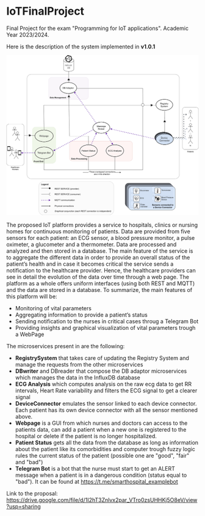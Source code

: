 # IoTFinalProject
Final Project for the exam "Programming for IoT applications". Academic Year 2023/2024.

Here is the description of the system implemented in **v1.0.1**

<p align="center">
    <img src="images/FinalProject.svg">
</p>

The proposed IoT platform provides a service to hospitals, clinics or nursing
homes for continuous monitoring of patients. Data are provided from five sensors
for each patient: an ECG sensor, a blood pressure monitor, a pulse oximeter, a
glucometer and a thermometer. Data are processed and analyzed and then stored in a database. The main feature of the service is to aggregate
the different data in order to provide an overall status of the patient’s health and
in case it becomes critical the service sends a notification to the healthcare
provider. Hence, the healthcare providers can see in detail the evolution of the
data over time through a web page.
The platform as a whole offers uniform interfaces (using both REST and MQTT)
and the data are stored in a database.
To summarize, the main features of this platform will be:

* Monitoring of vital parameters
* Aggregating information to provide a patient’s status
* Sending notification to the nurses in critical cases throug a Telegram Bot
* Providing insights and graphical visualization of vital parameters trough a WebPage

The microservices present in are the following:
* **RegistrySystem** that takes care of updating the Registry System and manage the requests from the other microservices
* **DBwriter** and DBreader that compose the DB adaptor microservices which manages the data in the InfluxDB database
* **ECG Analysis** which computes analysis on the raw ecg data to get RR intervals, Heart Rate variability and filters the ECG signal to get a clearer signal
* **DeviceConnector** emulates the sensor linked to each device connector. Each patient has its own device connector with all the sensor mentioned above.
* **Webpage** is a GUI from which nurses and doctors can access to the patients data, can add a patient when a new one is registered to the hospital or delete if the patient is no longer hospitalized.
* **Patient Status** gets all the data from the database as long as information about the patient like its comorbidities and computer trough fuzzy logic rules the current status of the patient (possible one are "good", "fair" and "bad")
* **Telegram Bot** is a bot that the nurse must start to get an ALERT message when a patient is in a dangerous condition (status equal to "bad"). It can be found at https://t.me/smarthospital_examplebot 

Link to the proposal: https://drive.google.com/file/d/1I2hT3Znlvx2par_VTro0zsUHHKj5O8eV/view?usp=sharing
